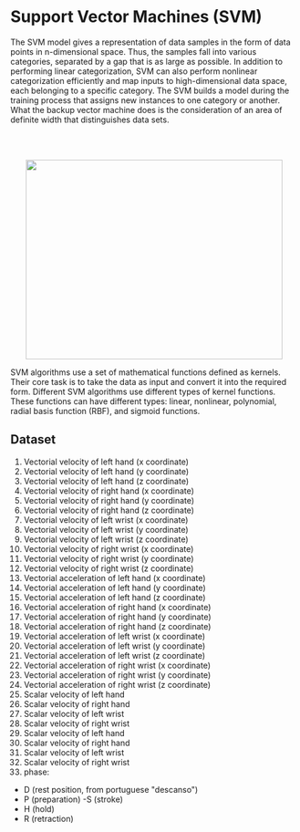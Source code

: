 # Support Vector Machines (SVM)
The SVM model gives a representation of data samples in the form of data points in n-dimensional space.  Thus, the samples fall into various categories, separated by a gap that is as large as possible. In addition to performing linear categorization, SVM can also perform nonlinear categorization efficiently and map inputs to high-dimensional data space, each belonging to a specific category. The SVM builds a model during the training process that assigns new instances to one category or another. What the backup vector machine does is the consideration of an area of ​​definite width that distinguishes data sets.

<br/><br/>

<p align="center">
  <img width="450" height="350" src="https://user-images.githubusercontent.com/66460485/130227389-a9f4fece-5a46-4ee8-a6a6-e76265d3a998.jpg">
</p>

SVM algorithms use a set of mathematical functions defined as kernels. Their core task is to take the data as input and convert it into the required form. Different SVM algorithms use different types of kernel functions. These functions can have different types: linear, nonlinear, polynomial, radial basis function (RBF), and sigmoid functions.


## Dataset

   1. Vectorial velocity of left hand (x coordinate)
   2. Vectorial velocity of left hand (y coordinate)
   3. Vectorial velocity of left hand (z coordinate)
   4. Vectorial velocity of right hand (x coordinate)
   5. Vectorial velocity of right hand (y coordinate)
   6. Vectorial velocity of right hand (z coordinate)
   7. Vectorial velocity of left wrist (x coordinate)
   8. Vectorial velocity of left wrist (y coordinate)
   9. Vectorial velocity of left wrist (z coordinate)
   10. Vectorial velocity of right wrist (x coordinate)
   11. Vectorial velocity of right wrist (y coordinate)
   12. Vectorial velocity of right wrist (z coordinate)
   13. Vectorial acceleration of left hand (x coordinate)
   14. Vectorial acceleration of left hand (y coordinate)
   15. Vectorial acceleration of left hand (z coordinate)
   16. Vectorial acceleration of right hand (x coordinate)
   17. Vectorial acceleration of right hand (y coordinate)
   18. Vectorial acceleration of right hand (z coordinate)
   19. Vectorial acceleration of left wrist (x coordinate)
   20. Vectorial acceleration of left wrist (y coordinate)
   21. Vectorial acceleration of left wrist (z coordinate)
   22. Vectorial acceleration of right wrist (x coordinate)
   23. Vectorial acceleration of right wrist (y coordinate)
   24. Vectorial acceleration of right wrist (z coordinate)
   25. Scalar velocity of left hand
   26. Scalar velocity of right hand
   27. Scalar velocity of left wrist
   28. Scalar velocity of right wrist
   29. Scalar velocity of left hand
   30. Scalar velocity of right hand
   31. Scalar velocity of left wrist
   32. Scalar velocity of right wrist
   33. phase:
- D (rest position, from portuguese "descanso")
- P (preparation)
-S (stroke)
- H (hold)
- R (retraction)
